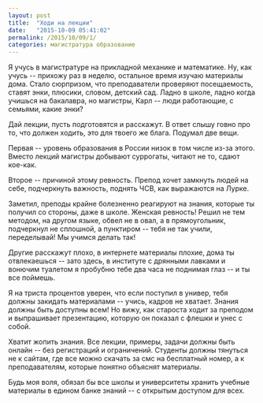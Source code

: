 ```yaml
---
layout: post
title:  "Ходи на лекции"
date:   "2015-10-09 05:41:02"
permalink: /2015/10/09/1/
categories: магистратура образование
---
```

Я учусь в магистратуре на прикладной механике и математике. Ну, как учусь -- прихожу раз в неделю, остальное время изучаю материалы дома. Стало сюрпризом, что преподаватели проверяют посещаемость, ставят энки, плюсики, словом, детский сад. Ладно в школе, ладно когда учишься на бакалавра, но магистры, Карл -- люди работающие, с семьями, какие энки?

Дай лекции, пусть подготовятся и расскажут. В ответ слышу говно про то, что должен ходить, это для твоего же блага. Подумал две вещи.

Первая -- уровень образования в России низок в том числе из-за этого. Вместо лекций магистры добывают суррогаты, читают не то, сдают кое-как.

Второе -- причиной этому ревность. Препод хочет замкнуть людей на себе, подчеркнуть важность, поднять ЧСВ, как выражаются на Лурке.

Заметил, преподы крайне болезненно реагируют на знания, которые ты получил со стороны, даже в школе. Женская ревность! Решил не тем методом, на другом языке, обвел не в овал, а в прямоугольник, подчеркнул не сплошной, а пунктиром -- тебя не так учили, переделывай! Мы учимся делать так!

Другие расскажут плохо, в интернете материалы плохие, дома ты отвлекаешься -- зато здесь, в институте с дрянными лавками и вонючим туалетом я пробубню тебе два часа не поднимая глаз -- и ты все поймешь.

Я на триста процентов уверен, что если поступил в универ, тебя должны закидать материалами -- учись, кадров не хватает. Знания должны быть доступны всем! Но вижу, как староста ходит за преподом и выпрашивает презентацию, которую он показал с флешки и унес с собой.

Хватит жопить знания. Все лекции, примеры, задачи должны быть онлайн -- без регистраций и ограничений. Студенты должны тянуться не к сайтам, где все можно скачать за смс на бесплатный номер, а к преподавателям, которые понятно объяснят материалы.

Будь моя воля, обязал бы все школы и университеты хранить учебные материалы в едином банке знаний -- с открытым доступом для всех.



